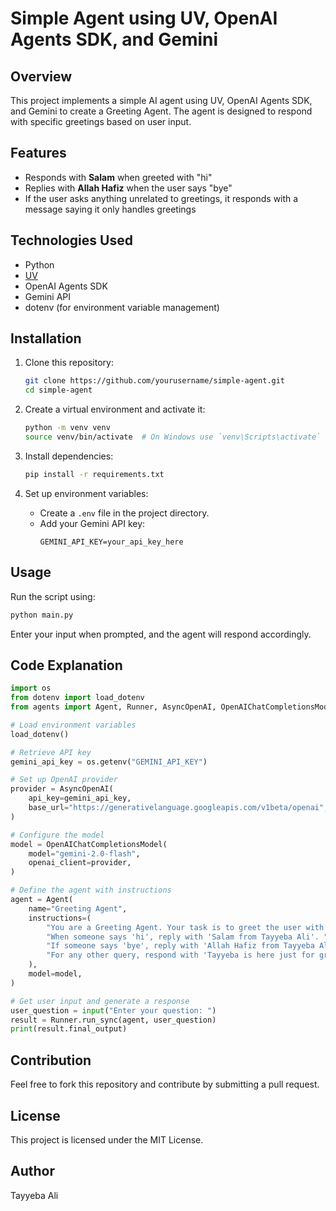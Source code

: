 # Simple Agent using UV, OpenAI Agents SDK, and Gemini

## Overview
This project implements a simple AI agent using UV, OpenAI Agents SDK, and Gemini to create a Greeting Agent. The agent is designed to respond with specific greetings based on user input.

## Features
- Responds with **Salam** when greeted with "hi"
- Replies with **Allah Hafiz** when the user says "bye"
- If the user asks anything unrelated to greetings, it responds with a message saying it only handles greetings

## Technologies Used
- Python
- [UV](https://github.com/continuum-io/uv)
- OpenAI Agents SDK
- Gemini API
- dotenv (for environment variable management)

## Installation
1. Clone this repository:
   ```sh
   git clone https://github.com/yourusername/simple-agent.git
   cd simple-agent
   ```

2. Create a virtual environment and activate it:
   ```sh
   python -m venv venv
   source venv/bin/activate  # On Windows use `venv\Scripts\activate`
   ```

3. Install dependencies:
   ```sh
   pip install -r requirements.txt
   ```

4. Set up environment variables:
   - Create a `.env` file in the project directory.
   - Add your Gemini API key:
     ```env
     GEMINI_API_KEY=your_api_key_here
     ```

## Usage
Run the script using:
```sh
python main.py
```
Enter your input when prompted, and the agent will respond accordingly.

## Code Explanation
```python
import os
from dotenv import load_dotenv
from agents import Agent, Runner, AsyncOpenAI, OpenAIChatCompletionsModel

# Load environment variables
load_dotenv()

# Retrieve API key
gemini_api_key = os.getenv("GEMINI_API_KEY")

# Set up OpenAI provider
provider = AsyncOpenAI(
    api_key=gemini_api_key,
    base_url="https://generativelanguage.googleapis.com/v1beta/openai",
)

# Configure the model
model = OpenAIChatCompletionsModel(
    model="gemini-2.0-flash",
    openai_client=provider,
)

# Define the agent with instructions
agent = Agent(
    name="Greeting Agent",
    instructions=(
        "You are a Greeting Agent. Your task is to greet the user with a friendly message. "
        "When someone says 'hi', reply with 'Salam from Tayyeba Ali'. "
        "If someone says 'bye', reply with 'Allah Hafiz from Tayyeba Ali'. "
        "For any other query, respond with 'Tayyeba is here just for greeting. I can't answer anything else, sorry.'"
    ),
    model=model,
)

# Get user input and generate a response
user_question = input("Enter your question: ")
result = Runner.run_sync(agent, user_question)
print(result.final_output)
```

## Contribution
Feel free to fork this repository and contribute by submitting a pull request.

## License
This project is licensed under the MIT License.

## Author
Tayyeba Ali

